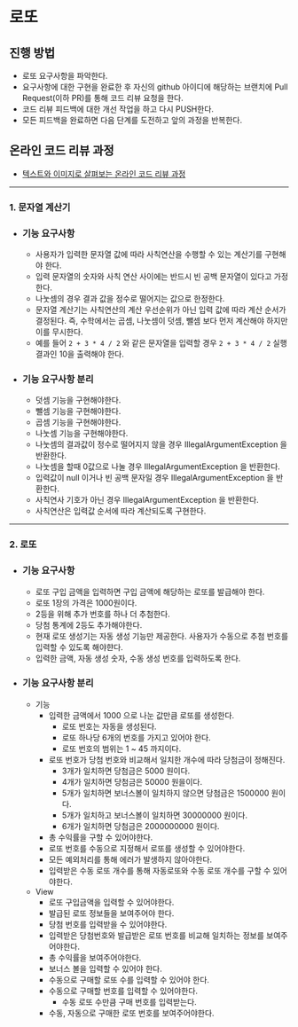 # 로또
## 진행 방법
* 로또 요구사항을 파악한다.
* 요구사항에 대한 구현을 완료한 후 자신의 github 아이디에 해당하는 브랜치에 Pull Request(이하 PR)를 통해 코드 리뷰 요청을 한다.
* 코드 리뷰 피드백에 대한 개선 작업을 하고 다시 PUSH한다.
* 모든 피드백을 완료하면 다음 단계를 도전하고 앞의 과정을 반복한다.

## 온라인 코드 리뷰 과정
* [텍스트와 이미지로 살펴보는 온라인 코드 리뷰 과정](https://github.com/next-step/nextstep-docs/tree/master/codereview)

---
### 1. 문자열 계산기

 - ### 기능 요구사항
   - 사용자가 입력한 문자열 값에 따라 사칙연산을 수행할 수 있는 계산기를 구현해야 한다.
   - 입력 문자열의 숫자와 사칙 연산 사이에는 반드시 빈 공백 문자열이 있다고 가정한다.
   - 나눗셈의 경우 결과 값을 정수로 떨어지는 값으로 한정한다.
   - 문자열 계산기는 사칙연산의 계산 우선순위가 아닌 입력 값에 따라 계산 순서가 결정된다. 즉, 수학에서는 곱셈, 나눗셈이 덧셈, 뺄셈 보다 먼저 계산해야 하지만 이를 무시한다.
   - 예를 들어 `2 + 3 * 4 / 2` 와 같은 문자열을 입력할 경우 `2 + 3 * 4 / 2` 실행 결과인 10을 출력해야 한다.

 - ### 기능 요구사항 분리

   - 덧셈 기능을 구현해야한다.
   - 뺄셈 기능을 구현해야한다.
   - 곱셈 기능을 구현해야한다.
   - 나눗셈 기능을 구현해야한다.
   - 나눗셈의 결과값이 정수로 떨어지지 않을 경우 IllegalArgumentException 을 반환한다.
   - 나눗셈을 할때 0값으로 나눌 경우 IllegalArgumentException 을 반환한다.
   - 입력값이 null 이거나 빈 공백 문자일 경우 IllegalArgumentException 을 반환한다.
   - 사칙연사 기호가 아닌 경우 IllegalArgumentException 을 반환한다.
   - 사칙연산은 입력값 순서에 따라 계산되도록 구현한다.

---
### 2. 로또

 - ### 기능 요구사항
   - 로또 구입 금액을 입력하면 구입 금액에 해당하는 로또를 발급해야 한다.
   - 로또 1장의 가격은 1000원이다.
   - 2등을 위해 추가 번호를 하나 더 추첨한다.
   - 당첨 통계에 2등도 추가해야한다.
   - 현재 로또 생성기는 자동 생성 기능만 제공한다. 사용자가 수동으로 추첨 번호를 입력할 수 있도록 해야햔다.
   - 입력한 금액, 자동 생성 숫자, 수동 생성 번호를 입력하도록 한다.

 - ### 기능 요구사항 분리
   - 기능
     - 입력한 금액에서 1000 으로 나눈 값만큼 로또를 생성한다.
       - 로또 번호는 자동을 생성된다.
       - 로또 하나당 6개의 번호를 가지고 있어야 한다.
       - 로또 번호의 범위는 1 ~ 45 까지이다.
     - 로또 번호가 당첨 번호와 비교해서 일치한 개수에 따라 당첨금이 정해진다.
       - 3개가 일치하면 당첨금은 5000 원이다.
       - 4개가 일치하면 당첨금은 50000 원을이다.
       - 5개가 일치하면 보너스볼이 일치하지 않으면 당첨금은 1500000 원이다.
       - 5개가 일치하고 보너스볼이 일치하면 30000000 원이다.
       - 6개가 일치하면 당첨금은 2000000000 원이다.
     - 총 수익률을 구할 수 있어야한다.
     - 로또 번호를 수동으로 지정해서 로또를 생성할 수 있어야한다.
     - 모든 예외처리를 통해 에러가 발생하지 않아야한다.
     - 입력받은 수동 로또 개수를 통해 자동로또와 수동 로또 개수를 구할 수 있어야한다.
   - View
     - 로또 구입금액을 입력할 수 있어야한다.
     - 발급된 로또 정보들을 보여주어야 한다.
     - 당첨 번호를 입력받을 수 있어야한다.
     - 입력받은 당첨번호와 발급받은 로또 번호를 비교해 일치하는 정보를 보여주어야한다.
     - 총 수익률을 보여주어야한다.
     - 보너스 볼을 입력할 수 있어야 한다.
     - 수동으로 구매할 로또 수를 입력할 수 있어야 한다.
     - 수동으로 구매할 번호를 입력할 수 있어야한다.
       - 수동 로또 수만큼 구매 번호를 입력받는다.
     - 수동, 자동으로 구매한 로또 번호를 보여주어야한다.